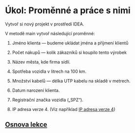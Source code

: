 # Úkol: Proměnné a práce s nimi

Vytvoř si nový projekt v&nbsp;prostředí IDEA.

V&nbsp;metodě main vytvoř následující proměnné:

1. Jméno klienta &mdash; budeme ukládat jména a&nbsp;příjmení klientů

2. Počet nákupů &mdash; kolik zákazníků si koupilo tento výrobek

3. Název města, kde firma sídlí.

4. Spotřeba vozidla v&nbsp;litrech na 100&nbsp;km.

5. Množství kabelů &mdash; délka UTP kabelu na skladě v&nbsp;metrech.

6. Datum narození klienta.

7. Registrační značka vozidla („SPZ“).

8. IP adresa verze 4. (Viz například [IP adresa verze 4](https://cs.wikipedia.org/wiki/IP_adresa#IPv4_adresy))

## [Osnova lekce](README.md)